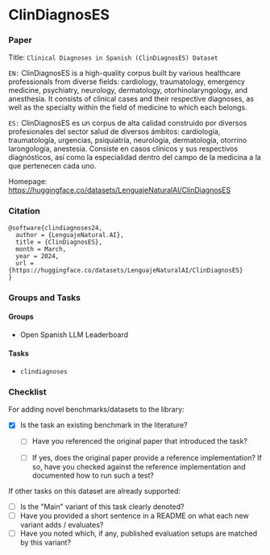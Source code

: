 # ClinDiagnosES

### Paper

Title: `Clinical Diagnoses in Spanish (ClinDiagnosES) Dataset`

`EN:` ClinDiagnosES is a high-quality corpus built by various healthcare professionals from diverse fields: cardiology, traumatology, emergency medicine, psychiatry, neurology, dermatology, otorhinolaryngology, and anesthesia. It consists of clinical cases and their respective diagnoses, as well as the specialty within the field of medicine to which each belongs.

`ES:` ClinDiagnosES es un corpus de alta calidad construido por diversos profesionales del sector salud de diversos ámbitos: cardiología, traumatología, urgencias, psiquiatría, neurología, dermatología, otorrino larongología, anestesia. Consiste en casos clínicos y sus respectivos diagnósticos, así como la especialidad dentro del campo de la medicina a la que pertenecen cada uno. 

Homepage: https://huggingface.co/datasets/LenguajeNaturalAI/ClinDiagnosES


### Citation

```
@software{clindiagnoses24,
  author = {LenguajeNatural.AI},
  title = {ClinDiagnosES},
  month = March,
  year = 2024,
  url = {https://huggingface.co/datasets/LenguajeNaturalAI/ClinDiagnosES}
}
```

### Groups and Tasks

#### Groups

* Open Spanish LLM Leaderboard

#### Tasks

* `clindiagnoses`

### Checklist

For adding novel benchmarks/datasets to the library:
* [x] Is the task an existing benchmark in the literature?
  * [ ] Have you referenced the original paper that introduced the task?
  * [ ] If yes, does the original paper provide a reference implementation? If so, have you checked against the reference implementation and documented how to run such a test?


If other tasks on this dataset are already supported:
* [ ] Is the "Main" variant of this task clearly denoted?
* [ ] Have you provided a short sentence in a README on what each new variant adds / evaluates?
* [ ] Have you noted which, if any, published evaluation setups are matched by this variant?
